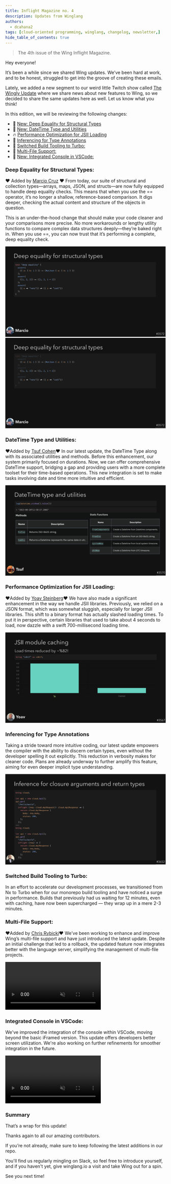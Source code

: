 ```yaml
---
title: Inflight Magazine no. 4
description: Updates from Winglang
authors: 
  - dcahana2
tags: [cloud-oriented programming, winglang, changelog, newsletter,]
hide_table_of_contents: true
---
```

> The 4th issue of the Wing Inflight Magazine.
> <!--truncate-->

Hey everyone!

It’s been a while since we shared Wing updates. We’ve been hard at work, and to be honest, struggled to get into the groove of creating these emails.

Lately, we added a new segment to our weird little Twitch show called [The Wingly Update](https://www.youtube.com/playlist?list=PL-P8v-FRassZBWsNoSafL_ReO0JO0xJVm) where we share news about new features to Wing, so we decided to share the same updates here as well. Let us know what you think!


In this edition, we will be reviewing the following changes:

- 🚀 [New: Deep Equality for Structural Types](#deep-equality-for-structural-types)
- 🚀 [New: DateTime Type and Utilities](#datetime-type-and-utilities)
- 🔥 [Performance Optimization for JSII Loading](#performance-optimization-for-jsii-loading)
- 🚀 [Inferencing for Type Annotations](#inferencing-for-type-annotations)
- 🚀 [Switched Build Tooling to Turbo:](#switched-build-tooling-to-turbo)
- 🚀 [Multi-File Support:](#multi-file-support)
- 🚀 [New: Integrated Console in VSCode:](#integrated-console-in-vscode)


### Deep Equality for Structural Types:
❤️ Added by [Marcio Cruz](https://github.com/marciocadev) ❤️
From today, our suite of structural and collection types—arrays, maps, JSON, and structs—are now fully equipped to handle deep equality checks. This means that when you use the == operator, it’s no longer a shallow, reference-based comparison. It digs deeper, checking the actual content and structure of the objects in question.

This is an under-the-hood change that should make your code cleaner and your comparisons more precise. No more workarounds or lengthy utility functions to compare complex data structures deeply—they’re baked right in. When you use ==, you can now trust that it’s performing a complete, deep equality check.


![deep_equality1](./assets/deep_equality1.png)
![deep_equality2](./assets/deep_equality2.png)


### DateTime Type and Utilities:
❤️Added by [Tsuf Cohen](https://github.com/tsuf239)❤️
In our latest update, the DateTime Type along with its associated utilities and methods. Before this enhancement, our system primarily focused on durations. Now, we can offer comprehensive DateTime support, bridging a gap and providing users with a more complete toolset for their time-based operations. This new integration is set to make tasks involving date and time more intuitive and efficient.

![datetime-type](./assets/2023-08-30-magazine-004/datetime.png)

### Performance Optimization for JSII Loading: 
❤️Added by [Yoav Steinberg](https://github.com/yoav-steinberg)❤️ 
We have also made a significant enhancement in the way we handle JSII libraries. Previously, we relied on a JSON format, which was somewhat sluggish, especially for larger JSII libraries. This shift to a binary format has actually slashed loading times. To put it in perspective, certain libraries that used to take about 4 seconds to load, now dazzle with a swift 700-millisecond loading time.

![JSII-module](./assets/2023-08-30-magazine-004/jsii-caching.png)

### Inferencing for Type Annotations

Taking a stride toward more intuitive coding, our latest update empowers the compiler with the ability to discern certain types, even without the developer spelling it out explicitly. This reduction in verbosity makes for cleaner code. Plans are already underway to further amplify this feature, aiming for even deeper implicit type understanding.

![inference-closure-arguments](./assets/2023-08-30-magazine-004/arg-inference.png)


### Switched Build Tooling to Turbo: 

In an effort to accelerate our development processes, we transitioned from Nx to Turbo when for our monorepo build tooling and have noticed a surge in performance. Builds that previously had us waiting for 12 minutes, even with caching, have now been supercharged — they wrap up in a mere 2-3 minutes.



### Multi-File Support: 
❤️Added by [Chris Rybicki](https://github.com/Chriscbr)❤️
We’ve been working to enhance and improve Wing’s multi-file support and have just introduced the latest update. Despite an initial challenge that led to a rollback, the updated feature now integrates better with the language server, simplifying the management of multi-file projects.

<video autoplay muted loop>
  <source src="./assets/2023-08-30-magazine-004/multi-file-errors.mp4" type="video/mp4">
</video>

### Integrated Console in VSCode: 

We've improved the integration of the console within VSCode, moving beyond the basic iFramed version. This update offers developers better screen utilization. We're also working on further refinements for smoother integration in the future.

<video autoplay muted loop>
  <source src="https://github.com/winglang/wing/assets/5547636/0a787216-8c10-48d8-b42b-7d1020c85c9d" type="video/mp4">
</video>

### Summary
That’s a wrap for this update!

Thanks again to all our amazing contributors.

If you’re not already, make sure to keep following the latest additions in our repo.

You'll find us regularly mingling on Slack, so feel free to introduce yourself, and if you haven't yet, give winglang.io a visit and take Wing out for a spin.

See you next time!



